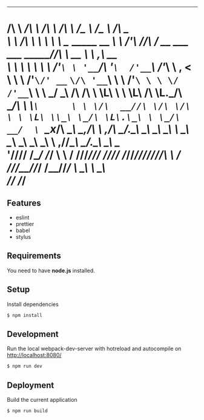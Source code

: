  __      __          __                               __          ______                           ___             __             
/\ \  __/\ \        /\ \                             /\ \        /\__  _\                         /\_ \           /\ \__          
\ \ \/\ \ \ \     __\ \ \____  _____      __      ___\ \ \/'\    \/_/\ \/    __    ___ ___   _____\//\ \      __  \ \ ,_\    __   
 \ \ \ \ \ \ \  /'__`\ \ '__`\/\ '__`\  /'__`\   /'___\ \ , <       \ \ \  /'__`\/' __` __`\/\ '__`\\ \ \   /'__`\ \ \ \/  /'__`\ 
  \ \ \_/ \_\ \/\  __/\ \ \L\ \ \ \L\ \/\ \L\.\_/\ \__/\ \ \\`\      \ \ \/\  __//\ \/\ \/\ \ \ \L\ \\_\ \_/\ \L\.\_\ \ \_/\  __/ 
   \ `\___x___/\ \____\\ \_,__/\ \ ,__/\ \__/.\_\ \____\\ \_\ \_\     \ \_\ \____\ \_\ \_\ \_\ \ ,__//\____\ \__/.\_\\ \__\ \____\
    '\/__//__/  \/____/ \/___/  \ \ \/  \/__/\/_/\/____/ \/_/\/_/      \/_/\/____/\/_/\/_/\/_/\ \ \/ \/____/\/__/\/_/ \/__/\/____/
                                 \ \_\                                                         \ \_\                              
                                  \/_/                                                          \/_/                              
===========

## Features
- eslint
- prettier
- babel
- stylus

## Requirements
You need to have <b>node.js</b> installed. 

## Setup
Install dependencies
```sh
$ npm install
```

## Development
Run the local webpack-dev-server with hotreload and autocompile on [http://localhost:8080/](http://localhost:8080/)
```sh
$ npm run dev
```

## Deployment
Build the current application
```sh
$ npm run build
```